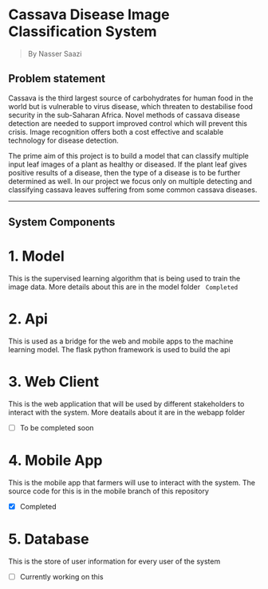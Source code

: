 # Cassava Disease Image Classification System

> By Nasser Saazi

## Problem statement

Cassava is the third largest source of carbohydrates for human food in the world but is vulnerable to virus disease, which threaten to destabilise food security in the sub-Saharan Africa.
Novel methods of cassava disease detection are needed to support improved control which will prevent this crisis. Image recognition offers both a cost effective and scalable technology for disease detection.

The prime aim of this project is to build a model that can classify multiple input leaf images of a plant as healthy or diseased. If the plant leaf gives positive results of a disease, then the type of a disease is to be further determined as well. In our project we focus only on multiple detecting and classifying cassava leaves suffering from some common cassava diseases.

<hr>

## System Components

# 1. Model

This is the supervised learning algorithm that is being used to train the image data. More details about this are in the model folder
` Completed`

# 2. Api

This is used as a bridge for the web and mobile apps to the machine learning model. The flask python framework is used to build the api

# 3. Web Client

This is the web application that will be used by different stakeholders to interact with the system. More deatails about it are in the webapp folder

- [ ] To be completed soon

# 4. Mobile App

This is the mobile app that farmers will use to interact with the system. The source code for this is in the mobile branch of this repository

- [x] Completed

# 5. Database

This is the store of user information for every user of the system

- [ ] Currently working on this
